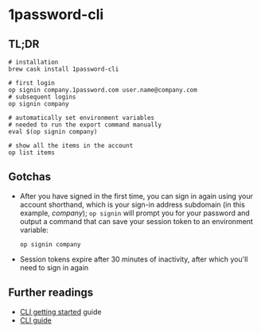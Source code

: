 # 1password-cli

## TL;DR

```shell
# installation
brew cask install 1password-cli

# first login
op signin company.1password.com user.name@company.com
# subsequent logins
op signin company

# automatically set environment variables
# needed to run the export command manually
eval $(op signin company)

# show all the items in the account
op list items
```

## Gotchas

- After you have signed in the first time, you can sign in again using your account shorthand, which is your sign-in address subdomain (in this example, _company_); `op signin` will prompt you for your password and output a command that can save your session token to an environment variable:

  ```shell
  op signin company
  ```

- Session tokens expire after 30 minutes of inactivity, after which you'll need to sign in again

## Further readings

- [CLI getting started] guide
- [CLI guide]

[cli getting started]: https://support.1password.com/command-line-getting-started/
[cli guide]: https://support.1password.com/command-line/
